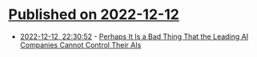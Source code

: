 # [Published on 2022-12-12](index.md)

* [2022-12-12, 22:30:52](https://news.ycombinator.com/item?id=33961373) - [Perhaps It Is a Bad Thing That the Leading AI Companies Cannot Control Their AIs](https://astralcodexten.substack.com/p/perhaps-it-is-a-bad-thing-that-the)
